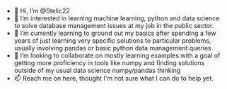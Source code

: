 - 👋 Hi, I’m @Stelic22
- 👀 I’m interested in learning machine learning, python and data science to solve database management issues at my job in the public sector.
- 🌱 I’m currently learning to ground out my basics after spending a few years of just learning very specific solutions to particular problems, 
      usually involving pandas or basic python data management queries
- 💞️ I’m looking to collaborate on mostly learning examples with a goal of getting more proficiency in tools like numpy and finding solutions outside of my usual data science numpy/pandas thinking
- 📫 Reach me on here, thought I'm not sure what I can do to help yet. 


